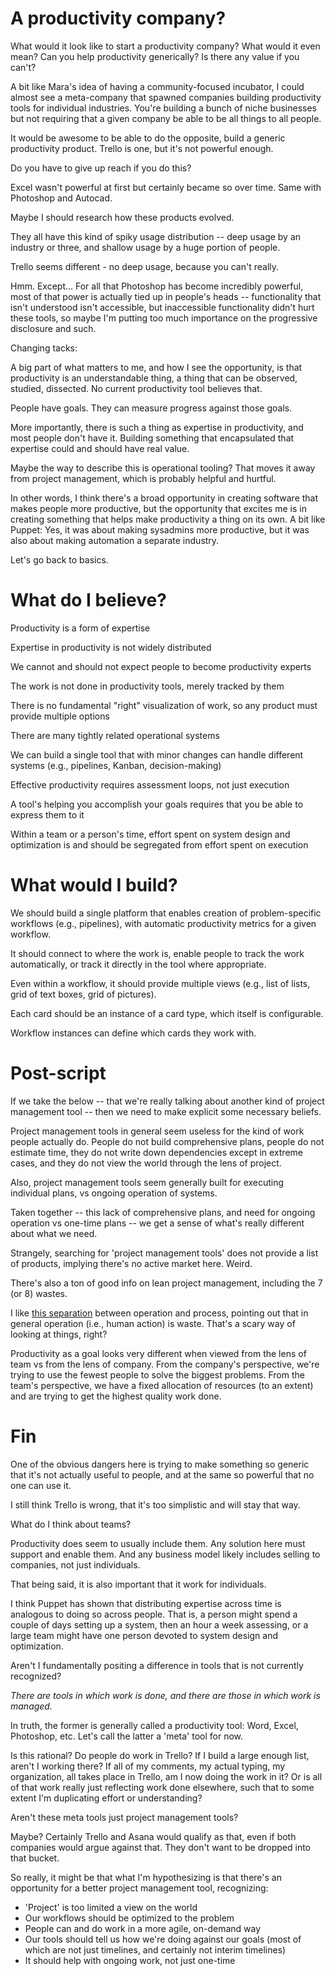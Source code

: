# A productivity company?
What would it look like to start a productivity company? What would it even mean? Can you help productivity generically? Is there any value if you can't?

A bit like Mara's idea of having a community-focused incubator, I could almost see a meta-company that spawned companies building productivity tools for individual industries. You're building a bunch of niche businesses but not requiring that a given company be able to be all things to all people.

It would be awesome to be able to do the opposite, build a generic productivity product. Trello is one, but it's not powerful enough.

Do you have to give up reach if you do this?

Excel wasn't powerful at first but certainly became so over time. Same with Photoshop and Autocad.

Maybe I should research how these products evolved.

They all have this kind of spiky usage distribution -- deep usage by an industry or three, and shallow usage by a huge portion of people.

Trello seems different - no deep usage, because you can't really.

Hmm. Except... For all that Photoshop has become incredibly powerful, most of that power is actually tied up in people's heads -- functionality that isn't understood isn't accessible, but inaccessible functionality didn't hurt these tools, so maybe I'm putting too much importance on the progressive disclosure and such.

Changing tacks:

A big part of what matters to me, and how I see the opportunity, is that productivity is an understandable thing, a thing that can be observed, studied, dissected. No current productivity tool believes that. 

People have goals. They can measure progress against those goals.

More importantly, there is such a thing as expertise in productivity, and most people don't have it. Building something that encapsulated that expertise could and should have real value.

Maybe the way to describe this is operational tooling? That moves it away from project management, which is probably helpful and hurtful.

In other words, I think there's a broad opportunity in creating software that makes people more productive, but the opportunity that excites me is in creating something that helps make productivity a thing on its own. A bit like Puppet: Yes, it was about making sysadmins more productive, but it was also about making automation a separate industry.

Let's go back to basics.

# What do I believe?

Productivity is a form of expertise

Expertise in productivity is not widely distributed

We cannot and should not expect people to become productivity experts

The work is not done in productivity tools, merely tracked by them

There is no fundamental "right" visualization of work, so any product must provide multiple options

There are many tightly related operational systems

We can build a single tool that with minor changes can handle different systems (e.g., pipelines, Kanban, decision-making)

Effective productivity requires assessment loops, not just execution

A tool's helping you accomplish your goals requires that you be able to express them to it

Within a team or a person's time, effort spent on system design and optimization is and should be segregated from effort spent on execution

# What would I build?

We should build a single platform that enables creation of problem-specific workflows (e.g., pipelines), with automatic productivity metrics for a given workflow.

It should connect to where the work is, enable people to track the work automatically, or track it directly in the tool where appropriate.

Even within a workflow, it should provide multiple views (e.g., list of lists, grid of text boxes, grid of pictures).

Each card should be an instance of a card type, which itself is configurable.

Workflow instances can define which cards they work with.

# Post-script
If we take the below -- that we're really talking about another kind of project management tool -- then we need to make explicit some necessary beliefs.

Project management tools in general seem useless for the kind of work people actually do. People do not build comprehensive plans, people do not estimate time, they do not write down dependencies except in extreme cases, and they do not view the world through the lens of project.

Also, project management tools seem generally built for executing individual plans, vs ongoing operation of systems.

Taken together -- this lack of comprehensive plans, and need for ongoing operation vs one-time plans -- we get a sense of what's really different about what we need.

Strangely, searching for 'project management tools' does not provide a list of products, implying there's no active market here. Weird.

There's also a ton of good info on lean project management, including the 7 (or 8) wastes.

I like [this separation][1] between operation and process, pointing out that in general operation (i.e., human action) is waste. That's a scary way of looking at things, right?

Productivity as a goal looks very different when viewed from the lens of team vs from the lens of company. From the company's perspective, we're trying to use the fewest people to solve the biggest problems. From the team's perspective, we have a fixed allocation of resources (to an extent) and are trying to get the highest quality work done.

# Fin
One of the obvious dangers here is trying to make something so generic that it's not actually useful to people, and at the same so powerful that no one can use it.

I still think Trello is wrong, that it's too simplistic and will stay that way.

What do I think about teams?

Productivity does seem to usually include them. Any solution here must support and enable them. And any business model likely includes selling to companies, not just individuals.

That being said, it is also important that it work for individuals.

I think Puppet has shown that distributing expertise across time is analogous to doing so across people. That is, a person might spend a couple of days setting up a system, then an hour a week assessing, or a large team might have one person devoted to system design and optimization.

Aren't I fundamentally positing a difference in tools that is not currently recognized?

*There are tools in which work is done, and there are those in which work is managed.*

In truth, the former is generally called a productivity tool: Word, Excel, Photoshop, etc. Let's call the latter a 'meta' tool for now.

Is this rational? Do people do work in Trello? If I build a large enough list, aren't I working there? If all of my comments, my actual typing, my organization, all takes place in Trello, am I now doing the work in it? Or is all of that work really just reflecting work done elsewhere, such that to some extent I'm duplicating effort or understanding?

Aren't these meta tools just project management tools?

Maybe? Certainly Trello and Asana would qualify as that, even if both companies would argue against that. They don't want to be dropped into that bucket.

So really, it might be that what I'm hypothesizing is that there's an opportunity for a better project management tool, recognizing:

* 'Project' is too limited a view on the world
* Our workflows should be optimized to the problem
* People can and do work in a more agile, on-demand way
* Our tools should tell us how we're doing against our goals (most of which are not just timelines, and certainly not interim timelines)
* It should help with ongoing work, not just one-time

[1]:	https://en.m.wikipedia.org/wiki/Muda_(Japanese_term)
